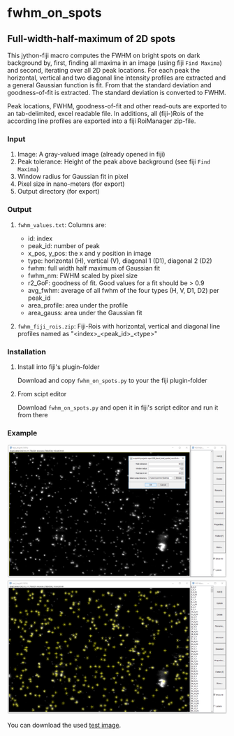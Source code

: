 # fwhm_on_spots
## Full-width-half-maximum of 2D spots
This jython-fiji macro computes the FWHM on bright spots on dark background by, 
first, finding all maxima in an image (using fiji `Find Maxima`) and second, iterating 
over all 2D peak locations. For each peak the horizontal, vertical and two diagonal line intensity 
profiles are extracted and a general Gaussian function is fit. From that the standard
deviation and goodness-of-fit is extracted. The standard deviation is converted 
to FWHM.

Peak locations, FWHM, goodness-of-fit and other read-outs are exported to an tab-delimited, excel
readable file. In additions, all (fiji-)Rois of the according line profiles are 
exported into a fiji RoiManager zip-file.

### Input
1. Image: A gray-valued image (already opened in fiji)
2. Peak tolerance: Height of the peak above background (see fiji `Find Maxima`)
3. Window radius for Gaussian fit in pixel
4. Pixel size in nano-meters (for export)
5. Output directory (for export)

### Output
1. `fwhm_values.txt`: Columns are:
    * id: index
    * peak_id: number of peak
    * x_pos, y_pos: the x and y position in image
    * type: horizontal (H), vertical (V), diagonal 1 (D1), diagonal 2 (D2)
    * fwhm: full width half maximum of Gaussian fit
    * fwhm_nm: FWHM scaled by pixel size
    * r2_GoF: goodness of fit. Good values for a fit should be > 0.9
    * avg_fwhm: average of all fwhm of the four types (H, V, D1, D2) per peak_id
    * area_profile: area under the profile
    * area_gauss: area under the Gaussian fit 
    
2. `fwhm_fiji_rois.zip`: Fiji-Rois with horizontal, vertical and diagonal line profiles named as "\<index>\_\<peak_id\>\_\<type\>"

### Installation
1. Install into fiji's plugin-folder

   Download and copy `fwhm_on_spots.py` to your the fiji plugin-folder

2. From scipt editor
 
   Download `fwhm_on_spots.py` and open it in fiji's script editor and run it from there
 
### Example
![Example Img](exp_0.png "Example peaks")
![Example Rois](exp_1.png "Detected Rois")

You can download the used [test image](test/test_img.tif).




